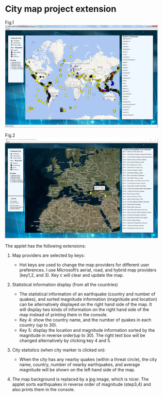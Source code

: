 
# City map project extension
Fig.1 ![fig.1](images/show1.png)

Fig.2  ![fig.2](images/show2.png)


The applet has the following extensions:
1. Map providers are selected by keys:
   * Hot keys are used to change the map providers for different user preferences. I use Microsoft’s aerial, road, and hybrid map providers (key1,2, and 3). Key c will clear and update the map.

2. Statistical information display (from all the countries)
   * The statistical information of an earthquake (country and number of quakes), and sorted magnitude information (magnitude and location) can be alternatively displayed on the right hand side of the map. It will display two kinds of information on the right hand side of the map instead of printing them in the console. 
   * Key 4: show the country name, and the number of quakes in each country (up to 30). 
   * Key 5: display the location and magnitude information sorted by the magnitude in reverse order(up to 30). The right text box will be changed alternatively by clicking key 4 and 5.
3. City statistics (when city marker is clicked on):
   * When the city has any nearby quakes (within a threat circle), the city name, country, number of nearby earthquakes, and average magnitude will be shown on the left hand side of the map.    
4. The map background is replaced by a jpg image, which is nicer. The applet sorts earthquakes in reverse order of magnitude (step3,4) and also prints them in the console.



